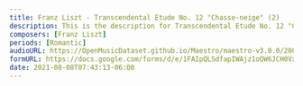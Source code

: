 ```yaml
---
title: Franz Liszt - Transcendental Etude No. 12 "Chasse-neige" (2)
description: This is the description for Transcendental Etude No. 12 "Chasse-neige" by Franz Liszt
composers: [Franz Liszt]
periods: [Romantic]
audioURL: https://OpenMusicDataset.github.io/Maestro/maestro-v3.0.0/2008/MIDI-Unprocessed_07_R1_2008_01-04_ORIG_MID--AUDIO_07_R1_2008_wav--3.midi
formURL: https://docs.google.com/forms/d/e/1FAIpQLSdfapIWAjz1oQW6JCH0Vx7G1sCIeuKd-tjsmSbHxSlueMu4sA/viewform
date: 2021-08-08T07:43:13-06:00
---
```


